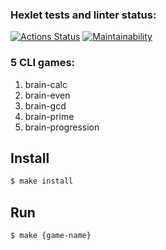 ### Hexlet tests and linter status:
[![Actions Status](https://github.com/rootyss/php-project-lvl1/workflows/hexlet-check/badge.svg)](https://github.com/rootyss/php-project-lvl1/actions)
[![Maintainability](https://api.codeclimate.com/v1/badges/19369879aa34dcaec4f9/maintainability)](https://codeclimate.com/github/rootyss/php-project-lvl1/maintainability)

### 5 CLI games:
1. brain-calc
2. brain-even
3. brain-gcd
4. brain-prime
5. brain-progression

## Install
```sh
$ make install
```
## Run

```sh
$ make {game-name}
```